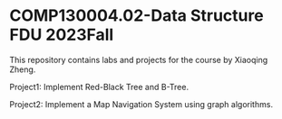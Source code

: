 # COMP130004.02-Data Structure FDU 2023Fall
This repository contains labs and projects for the course by Xiaoqing Zheng.

Project1: Implement Red-Black Tree and B-Tree.

Project2: Implement a Map Navigation System using graph algorithms.